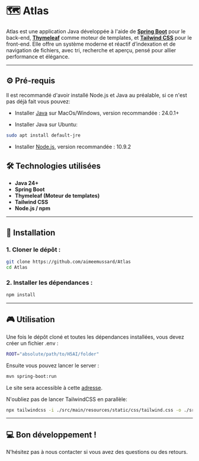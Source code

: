 # 🗺️ Atlas

Atlas est une application Java développée à l'aide de [**Spring Boot**](https://spring.io/projects/spring-boot) pour le back-end, [**Thymeleaf**](https://www.thymeleaf.org/) comme moteur de templates, et [**Tailwind CSS**](https://tailwindcss.com/) pour le front-end. Elle offre un système moderne et réactif d’indexation et de navigation de fichiers, avec tri, recherche et aperçu, pensé pour allier performance et élégance.

---

## ⚙️ Pré-requis

Il est recommandé d'avoir installé Node.js et Java au préalable, si ce n'est pas déjà fait vous pouvez:

- Installer [Java](https://www.java.com/fr/download/manual.jsp) sur MacOs/Windows, version recommandée : 24.0.1+

- Installer Java sur Ubuntu:

```bash
sudo apt install default-jre
```

- Installer [Node.js](https://nodejs.org/fr), version recommandée : 10.9.2


## 🛠️ Technologies utilisées

- **Java 24+**
- **Spring Boot**
- **Thymeleaf (Moteur de templates)**
- **Tailwind CSS**
- **Node.js / npm**

---

## 🚀 Installation

### 1. Cloner le dépôt :

```bash
git clone https://github.com/aimeemussard/Atlas
cd Atlas
```

### 2. Installer les dépendances : 

```bash
npm install
```

---

## 🎮 Utilisation

Une fois le dépôt cloné et toutes les dépendances installées, vous devez créer un fichier .env :

```bash 
ROOT="absolute/path/to/H5AI/folder"
```

Ensuite vous pouvez lancer le server :

```bash
mvn spring-boot:run
```

Le site sera accessible à cette [adresse]('http://localhost:8080/H5AI').

N'oubliez pas de lancer TailwindCSS en parallèle:

```bash
npx tailwindcss -i ./src/main/resources/static/css/tailwind.css -o ./src/main/resources/static/css/output.css --watch
```

---

## 💻 Bon développement !

N'hésitez pas à nous contacter si vous avez des questions ou des retours.
